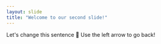 ```yaml
---
layout: slide
title: "Welcome to our second slide!"
---
```

Let's change this sentence 😬
Use the left arrow to go back!
